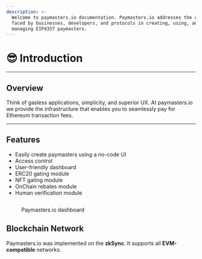 ```yaml
---
description: >-
  Welcome to paymasters.io documentation. Paymasters.io addresses the challenges
  faced by businesses, developers, and protocols in creating, using, and
  managing EIP4337 paymasters.
---
```


# 😎 Introduction

***

## Overview

Think of gasless applications, simplicity, and superior UX. At paymasters.io we provide the infrastructure that enables you to seamlessly pay for Ethereum transaction fees.

***

## Features

* Easily create paymasters using a no-code UI
* Access control
* User-friendly dashboard
* ERC20 gating module
* NFT gating module
* OnChain rebates module
* Human verification module



<figure><img src=".gitbook/assets/dashboard.png" alt=""><figcaption><p>Paymasters.io dashboard </p></figcaption></figure>

## Blockchain Network

Paymasters.io was implemented on the **zkSync**. It supports all **EVM-compatible** networks.
